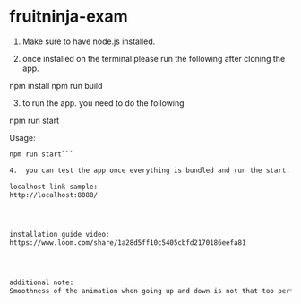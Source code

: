 # fruitninja-exam


1. Make sure to have node.js installed.

2. once installed on the terminal please run the following after cloning the app.

npm install
npm run build

3. to run the app. you need to do the following

npm run start

Usage:
```sh
npm run start```

4.  you can test the app once everything is bundled and run the start.

localhost link sample:
http://localhost:8080/




installation guide video:
https://www.loom.com/share/1a28d5ff10c5405cbfd2170186eefa81




additional note:
Smoothness of the animation when going up and down is not that too perfect because I dont have gsap physics2d plugin because I need to pay for it.
